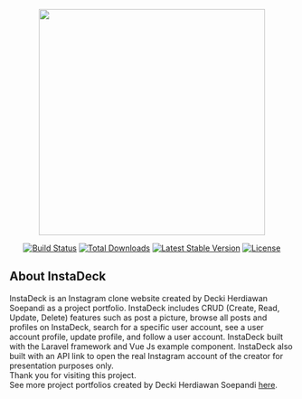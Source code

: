 <p align="center">
<a href="https://laravel.com" target="_blank">
<img src="https://raw.githubusercontent.com/laravel/art/master/logo-lockup/5%20SVG/2%20CMYK/1%20Full%20Color/laravel-logolockup-cmyk-red.svg" width="400">
</a>
</p>

<p align="center">
<a href="https://travis-ci.org/laravel/framework"><img src="https://travis-ci.org/laravel/framework.svg" alt="Build Status"></a>
<a href="https://packagist.org/packages/laravel/framework"><img src="https://poser.pugx.org/laravel/framework/d/total.svg" alt="Total Downloads"></a>
<a href="https://packagist.org/packages/laravel/framework"><img src="https://poser.pugx.org/laravel/framework/v/stable.svg" alt="Latest Stable Version"></a>
<a href="https://packagist.org/packages/laravel/framework"><img src="https://poser.pugx.org/laravel/framework/license.svg" alt="License"></a>
</p>

## About InstaDeck

InstaDeck is an Instagram clone website created by Decki Herdiawan Soepandi as a project portfolio. InstaDeck includes CRUD (Create, Read, Update, Delete) features such as post a picture, browse all posts and profiles on InstaDeck, search for a specific user account, see a user account profile, update profile, and follow a user account. InstaDeck built with the Laravel framework and Vue Js example component. InstaDeck also built with an API link to open the real Instagram account of the creator for presentation purposes only.<br>
Thank you for visiting this project.<br>
See more project portfolios created by Decki Herdiawan Soepandi [here](https://decki.id).